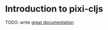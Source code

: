 # Introduction to pixi-cljs

TODO: write [great documentation](http://jacobian.org/writing/what-to-write/)

